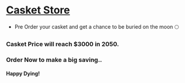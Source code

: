 # [Casket Store](https://new-dev0.github.io/CasketStore/)
- Pre Order your casket and get a chance to be buried on the moon 🌕

### Casket Price will reach $3000 in 2050.
### Order Now to make a big saving..

#### Happy Dying!
